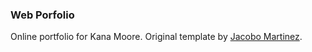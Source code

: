 ### Web Porfolio

Online portfolio for Kana Moore. Original template by [Jacobo Martinez](https://github.com/cobidev/gatsby-simplefolio).
